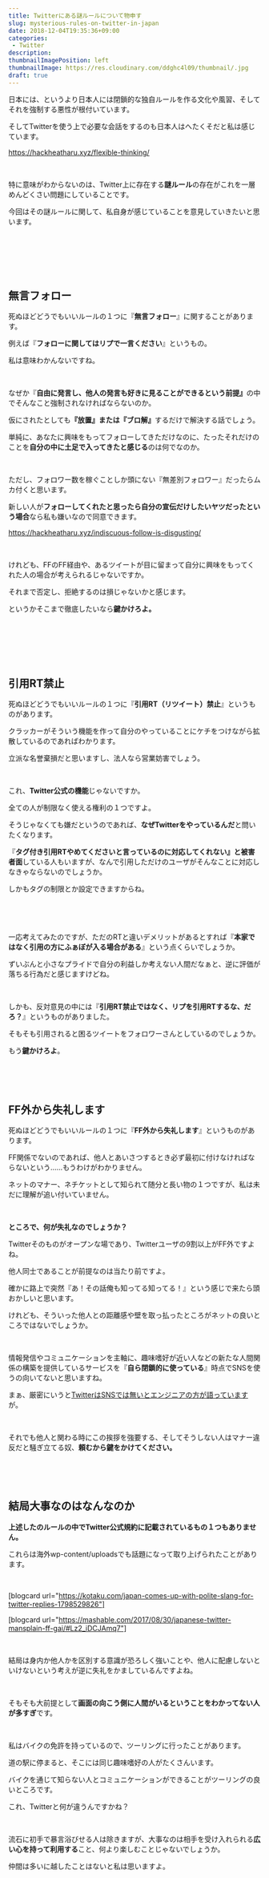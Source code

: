 ```yaml
---
title: Twitterにある謎ルールについて物申す
slug: mysterious-rules-on-twitter-in-japan
date: 2018-12-04T19:35:36+09:00
categories: 
 - Twitter
description: 
thumbnailImagePosition: left
thumbnailImage: https://res.cloudinary.com/ddghc4l09/thumbnail/.jpg
draft: true
---
```


<!--more-->

日本には、というより日本人には閉鎖的な独自ルールを作る文化や風習、そしてそれを強制する悪性が根付いています。

そしてTwitterを使う上で必要な会話をするのも日本人はへたくそだと私は感じています。

https://hackheatharu.xyz/flexible-thinking/

&nbsp;

特に意味がわからないのは、Twitter上に存在する<strong>謎ルール</strong>の存在がこれを一層めんどくさい問題にしていることです。

今回はその謎ルールに関して、私自身が感じていることを意見していきたいと思います。

&nbsp;

&nbsp;

&nbsp;
<h2>無言フォロー</h2>
死ぬほどどうでもいいルールの１つに『<strong>無言フォロー</strong>』に関することがあります。

例えば『<strong>フォローに関してはリプで一言ください</strong>』というもの。

私は意味わかんないですね。

&nbsp;

なぜか『<strong>自由に発言し、他人の発言も好きに見ることができるという前提』</strong>の中でそんなこと強制されなければならないのか。

仮にされたとしても<strong>『</strong><strong>放置』また</strong><strong>は『ブロ解』</strong>するだけで解決する話でしょう。

単純に、あなたに興味をもってフォローしてきただけなのに、たったそれだけのことを<strong>自分の中に土足で入ってきたと感じる</strong>のは何でなのか。

&nbsp;

ただし、フォロワー数を稼ぐことしか頭にない『無差別フォロワー』だったらムカ付くと思います。

新しい人が<strong>フォローしてくれたと思ったら自分の宣伝だけしたいヤツだったという場合</strong>なら私も嫌いなので同意できます。

https://hackheatharu.xyz/indiscuous-follow-is-disgusting/

&nbsp;

けれども、FFのFF経由や、あるツイートが目に留まって自分に興味をもってくれた人の場合が考えられるじゃないですか。

それまで否定し、拒絶するのは損じゃないかと感じます。

というかそこまで徹底したいなら<strong>鍵かけろよ。</strong>

&nbsp;

&nbsp;

&nbsp;
<h2>引用RT禁止</h2>
死ぬほどどうでもいいルールの１つに『<strong>引用RT（リツイート）禁止</strong>』というものがあります。

クラッカーがそういう機能を作って自分のやっていることにケチをつけながら拡散しているのであればわかります。

立派な名誉棄損だと思いますし、法人なら営業妨害でしょう。

&nbsp;

これ、<strong>Twitter公式の機能</strong>じゃないですか。

全ての人が制限なく使える権利の１つですよ。

そうじゃなくても嫌だというのであれば、<strong>なぜTwitterをやっているんだ</strong>と問いたくなります。

『<strong>タグ付き引用RTやめてくださいと言っているのに対応してくれない』と被害者面</strong>している人もいますが、なんで引用しただけのユーザがそんなことに対応しなきゃならないのでしょうか。

しかもタグの制限とか設定できますからね。

&nbsp;

&nbsp;

一応考えてみたのですが、ただのRTと違いデメリットがあるとすれば『<strong>本家ではなく引用の方にふぁぼが入る場合がある</strong>』という点くらいでしょうか。

ずいぶんと小さなプライドで自分の利益しか考えない人間だなぁと、逆に評価が落ちる行為だと感じますけどね。

&nbsp;

しかも、反対意見の中には『<strong>引用RT禁止ではなく、リプを引用RTするな、だろ？</strong>』というものがありました。

そもそも引用されると困るツイートをフォロワーさんとしているのでしょうか。

もう<strong>鍵かけろよ</strong>。

&nbsp;

&nbsp;
<h2>FF外から失礼します</h2>
死ぬほどどうでもいいルールの１つに『<strong>FF外から失礼します</strong>』というものがあります。

FF関係でないのであれば、他人とあいさつするとき必ず最初に付けなければならないという……もうわけがわかりません。

ネットのマナー、ネチケットとして知られて随分と長い物の１つですが、私は未だに理解が追い付いていません。

&nbsp;

<strong>ところで、何が失礼なのでしょうか？</strong>

Twitterそのものがオープンな場であり、Twitterユーザの9割以上がFF外ですよね。

他人同士であることが前提なのは当たり前ですよ。

確かに路上で突然『あ！その話俺も知ってる知ってる！』という感じで来たら頭おかしいと思います。

けれども、そういった他人との距離感や壁を取っ払ったところがネットの良いところではないでしょうか。

&nbsp;

情報発信やコミュニケーションを主軸に、趣味嗜好が近い人などの新たな人間関係の構築を提供しているサービスを『<strong>自ら閉鎖的に使っている</strong>』時点でSNSを使うの向いてないと思いますね。

まぁ、厳密にいうと<a href="https://www.cnet.com/news/twitters-not-a-social-network/">TwitterはSNSでは無いとエンジニアの方が語っています</a>が。

&nbsp;

それでも他人と関わる時にこの挨拶を強要する、そしてそうしない人はマナー違反だと騒ぎ立てる奴、<strong>頼むから鍵をかけてください。</strong>

&nbsp;

&nbsp;
<h2>結局大事なのはなんなのか</h2>
<strong>上述したのルールの中でTwitter公式規約に記載されているもの１つもありません。</strong>

これらは海外wp-content/uploadsでも話題になって取り上げられたことがあります。

&nbsp;

[blogcard url="https://kotaku.com/japan-comes-up-with-polite-slang-for-twitter-replies-1798529826"]

[blogcard url="https://mashable.com/2017/08/30/japanese-twitter-mansplain-ff-gai/#Lz2_iDCJAmq7"]

&nbsp;

結局は身内か他人かを区別する意識が恐ろしく強いことや、他人に配慮しないといけないという考えが逆に失礼をかましているんですよね。

&nbsp;

そもそも大前提として<strong>画面の向こう側に人間がいるということをわかってない人が多すぎ</strong>です。

&nbsp;

私はバイクの免許を持っているので、ツーリングに行ったことがあります。

道の駅に停まると、そこには同じ趣味嗜好の人がたくさんいます。

バイクを通じて知らない人とコミュニケーションができることがツーリングの良いところです。

これ、Twitterと何が違うんですかね？

&nbsp;

流石に初手で暴言浴びせる人は除きますが、大事なのは相手を受け入れられる<strong>広い心を持って利用する</strong>こと、何より楽しむことじゃないでしょうか。

仲間は多いに越したことはないと私は思いますよ。
